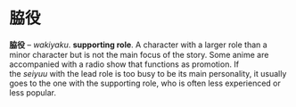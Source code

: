 # 脇役

**脇役** – *wakiyaku*. **supporting role**. A character with a larger role than a minor character but is not the main focus of the story. Some anime are accompanied with a radio show that functions as promotion. If the *seiyuu* with the lead role is too busy to be its main personality, it usually goes to the one with the supporting role, who is often less experienced or less popular.
